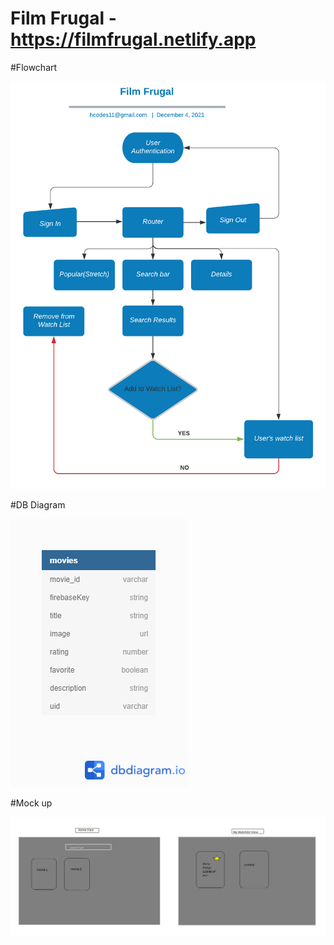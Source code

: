 # Film Frugal - https://filmfrugal.netlify.app

#Flowchart

![Flow Chart](./documentation/flowchart.png)

#DB Diagram

![DB Diagram](./documentation/db.png)

#Mock up

![Mock up](./documentation/mockup.png)
